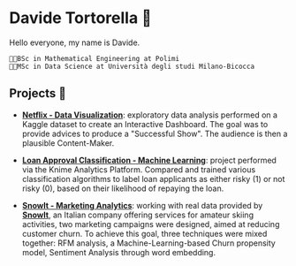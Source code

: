
# **Davide Tortorella** 🤖

Hello everyone, my name is Davide.

`🧑‍🎓BSc in Mathematical Engineering at Polimi`    
`👨‍💻MSc in Data Science at Università degli studi Milano-Bicocca` 


## **Projects** 🍬
- [**Netflix - Data Visualization**](https://github.com/DavideTortorella/Netflix-DataVisualization): exploratory data analysis performed on a Kaggle dataset to create an Interactive Dashboard. The goal was to provide advices to produce a "Successful Show". The audience is then a plausible Content-Maker.

- [**Loan Approval Classification - Machine Learning**](https://hub.knime.com/davide_tortorel/spaces/Public/~zUEd55kZWrSfAa4L/): project performed via the Knime Analytics Platform. Compared and trained various classification algorithms to label loan applicants as either risky (1) or not risky (0), based on their likelihood of repaying the loan.

- [**SnowIt - Marketing Analytics**](https://github.com/DavideTortorella/SnowIt-Marketing-Analytics): working with real data provided by [**SnowIt**](https://snowit.ski/it/?srsltid=AfmBOorKlSRz0-kabkC7KcRvAteFehMMp2Hkybbt_IoWlOY1K76cvWT0), an Italian company offering services for amateur skiing activities, two marketing campaigns were designed, aimed at reducing customer churn. To achieve this goal, three techniques were mixed together: RFM analysis, a Machine-Learning-based Churn propensity model, Sentiment Analysis through word embedding.
